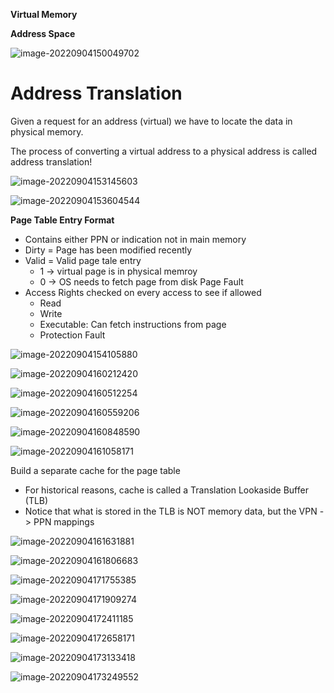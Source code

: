 **Virtual Memory**

**Address Space**

![image-20220904150049702](lecture19.assets/image-20220904150049702.png)



# Address Translation

Given a request for an address (virtual) we have to locate the data in physical memory.

The process of converting a virtual address to a physical address is called address translation!

 ![image-20220904153145603](lecture19.assets/image-20220904153145603.png)

![image-20220904153604544](lecture19.assets/image-20220904153604544.png)



**Page Table Entry Format**

- Contains either PPN or indication not in main memory
- Dirty = Page has been modified recently
- Valid = Valid page tale entry
  - 1 -> virtual page is in physical memroy
  - 0 -> OS needs to fetch page from disk Page Fault
- Access Rights checked on every access to see if allowed 
  - Read
  - Write 
  - Executable: Can fetch instructions from page
  - Protection Fault

![image-20220904154105880](lecture19.assets/image-20220904154105880.png)



![image-20220904160212420](lecture19.assets/image-20220904160212420.png)

![image-20220904160512254](lecture19.assets/image-20220904160512254.png)

![image-20220904160559206](lecture19.assets/image-20220904160559206.png)

![image-20220904160848590](lecture19.assets/image-20220904160848590.png)

![image-20220904161058171](lecture19.assets/image-20220904161058171.png)



Build a separate cache for the page table

- For historical reasons, cache is called a Translation Lookaside Buffer (TLB)
- Notice that what is stored in the TLB is NOT memory data, but the VPN -> PPN mappings

![image-20220904161631881](lecture19.assets/image-20220904161631881.png)

![image-20220904161806683](lecture19.assets/image-20220904161806683.png)

![image-20220904171755385](lecture19.assets/image-20220904171755385.png)

![image-20220904171909274](lecture19.assets/image-20220904171909274.png)

 ![image-20220904172411185](lecture19.assets/image-20220904172411185.png)

![image-20220904172658171](lecture19.assets/image-20220904172658171.png)

![image-20220904173133418](lecture19.assets/image-20220904173133418.png)

![image-20220904173249552](lecture19.assets/image-20220904173249552.png)